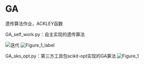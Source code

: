 # GA
遗传算法作业，ACKLEY函数

GA_self_work.py：自主实现的遗传算法

![迭代](https://user-images.githubusercontent.com/56112804/140482499-64780bb4-802c-4761-94e2-2e2f5f87bb70.gif)
![Figure_1_label](https://user-images.githubusercontent.com/56112804/140482477-66f34a60-a305-42d9-b818-6077578b7b35.png)


GA_sko_opt.py：第三方工具包scikit-opt实现的GA算法
![Figure_1](https://user-images.githubusercontent.com/56112804/140482394-4172693c-31c4-41b3-b48c-58ef75997f1c.png)

